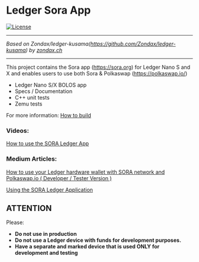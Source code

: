 # Ledger Sora App
[![License](https://img.shields.io/badge/License-Apache%202.0-blue.svg)](https://opensource.org/licenses/Apache-2.0)

-------------------

_Based on Zondax/ledger-kusama(https://github.com/Zondax/ledger-kusama) by [zondax.ch](zondax.ch)_

------------------
This project contains the Sora app (https://sora.org) for Ledger Nano S and X and enables users to use both Sora & Polkaswap (https://polkaswap.io/)

- Ledger Nano S/X BOLOS app
- Specs / Documentation
- C++ unit tests
- Zemu tests

For more information: [How to build](docs/build.md)

### Videos:
[How to use the SORA Ledger App](https://www.youtube.com/watch?v=JMmvdcipOz4)

### Medium Articles:
[How to use your Ledger hardware wallet with SORA network and Polkaswap.io ( Developer / Tester Version )](https://medium.com/@validnodes/how-to-use-your-ledger-device-with-sora-polkaswap-io-c767e42f51fb)

[Using the SORA Ledger Application](https://medium.com/@validnodes/using-the-sora-ledger-application-7a03f0ef0d27)



## ATTENTION

Please:

- **Do not use in production**
- **Do not use a Ledger device with funds for development purposes.**
- **Have a separate and marked device that is used ONLY for development and testing**



